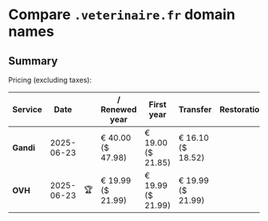 # Compare `.veterinaire.fr` domain names

## Summary

Pricing (excluding taxes):

| Service | Date |  | / Renewed year | First year | Transfer | Restoration |
|--|--|--|--|--|--|--|
| **Gandi** | 2025-06-23 |  | € 40.00<br>($ 47.98) | € 19.00<br>($ 21.85) | € 16.10<br>($ 18.52) |  |
| **OVH** | 2025-06-23 | 🏆 | € 19.99<br>($ 21.99) | € 19.99<br>($ 21.99) | € 19.99<br>($ 21.99) |  |
